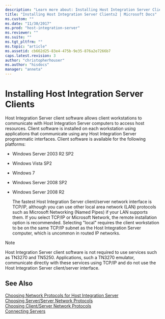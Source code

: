 ```yaml
---
description: "Learn more about: Installing Host Integration Server Clients"
title: "Installing Host Integration Server Clients2 | Microsoft Docs"
ms.custom: ""
ms.date: "11/30/2017"
ms.prod: "host-integration-server"
ms.reviewer: ""
ms.suite: ""
ms.tgt_pltfrm: ""
ms.topic: "article"
ms.assetid: cb662d25-83e4-475b-9e35-876a2e7266b7
caps.latest.revision: 3
author: "christopherhouser"
ms.author: "hisdocs"
manager: "anneta"
---
```

# Installing Host Integration Server Clients
Host Integration Server client software allows client workstations to communicate with Host Integration Server computers to access host resources. Client software is installed on each workstation using applications that communicate using any Host Integration Server programmatic interfaces. Client software is available for the following platforms:  
  
- Windows Server 2003 R2 SP2  
  
- Windows Vista SP2  
  
- Windows 7  
  
- Windows Server 2008 SP2  
  
- Windows Server 2008 R2  
  
  The fastest Host Integration Server client/server network interface is TCP/IP, although you can use other local area network (LAN) protocols such as Microsoft Networking (Named Pipes) if your LAN supports them. If you select TCP/IP or Microsoft Network, the remote installation option is recommended. Selecting "local" requires the client workstation to be on the same TCP/IP subnet as the Host Integration Server computer, which is uncommon in routed IP networks.  
  
> [!NOTE]
>  Host Integration Server client software is not required to use services such as TN3270 and TN5250. Applications, such a TN3270 emulator, communicate directly with these services using TCP/IP and do not use the Host Integration Server client/server interface.  
  
## See Also  
 [Choosing Network Protocols for Host Integration Server](../core/choosing-network-protocols-for-host-integration-server1.md)   
 [Choosing Server/Server Network Protocols](../core/choosing-server-server-network-protocols2.md)   
 [Choosing Client/Server Network Protocols](../core/choosing-client-server-network-protocols2.md)   
 [Connecting Servers](../core/connecting-servers2.md)
